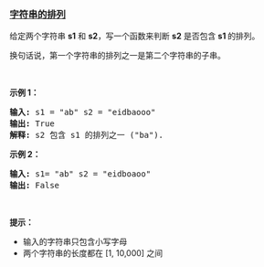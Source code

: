 ### [字符串的排列](https://leetcode-cn.com/problems/permutation-in-string)

<p>给定两个字符串 <strong>s1</strong> 和 <strong>s2</strong>，写一个函数来判断 <strong>s2</strong> 是否包含 <strong>s1 </strong>的排列。</p>

<p>换句话说，第一个字符串的排列之一是第二个字符串的子串。</p>

<p> </p>

<p><strong>示例 1：</strong></p>

<pre>
<strong>输入: </strong>s1 = "ab" s2 = "eidbaooo"
<strong>输出: </strong>True
<strong>解释:</strong> s2 包含 s1 的排列之一 ("ba").
</pre>

<p><strong>示例 2：</strong></p>

<pre>
<strong>输入: </strong>s1= "ab" s2 = "eidboaoo"
<strong>输出:</strong> False
</pre>

<p> </p>

<p><strong>提示：</strong></p>

<ul>
	<li>输入的字符串只包含小写字母</li>
	<li>两个字符串的长度都在 [1, 10,000] 之间</li>
</ul>

